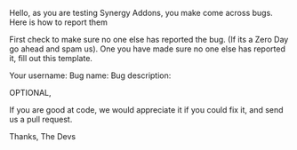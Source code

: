 Hello, as you are testing Synergy Addons, you make come across bugs. Here is how to report them

First check to make sure no one else has reported the bug. (If its a Zero Day go ahead and spam us). One you have made sure no one else has reported it, fill out this template.

Your username:
Bug name:
Bug description:

OPTIONAL,

If you are good at code, we would appreciate it if you could fix it, and send us a pull request.

Thanks,
The Devs
